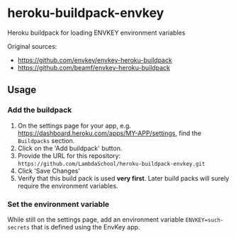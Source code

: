 # heroku-buildpack-envkey

Heroku buildpack for loading ENVKEY environment variables

Original sources: 

- https://github.com/envkey/envkey-heroku-buildpack
- https://github.com/beamf/envkey-heroku-buildpack

## Usage

### Add the buildpack

1. On the settings page for your app, e.g. https://dashboard.heroku.com/apps/MY-APP/settings, find the `Buildpacks` section.
1. Click on the 'Add buildpack' button.
1. Provide the URL for this repository: `https://github.com/LambdaSchool/heroku-buildpack-envkey.git`
1. Click 'Save Changes'
1. Verify that this build pack is used **very first**. Later build packs will surely require the environment variables.
    
### Set the environment variable

While still on the settings page, add an environment variable `ENVKEY=such-secrets` that is defined using the EnvKey app.
